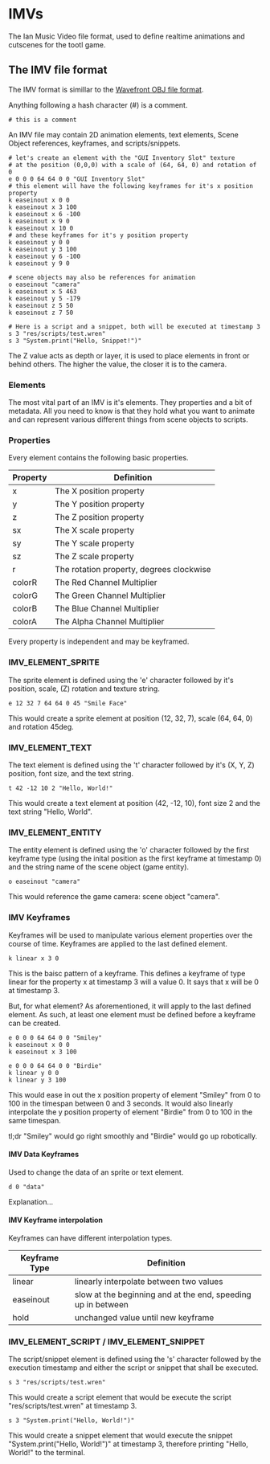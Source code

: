# IMVs

The Ian Music Video file format, used to define realtime animations and cutscenes for the tootl game.

## The IMV file format

The IMV format is simillar to the [Wavefront OBJ file format](https://en.wikipedia.org/wiki/Wavefront_.obj_file).

Anything following a hash character (#) is a comment.

```
# this is a comment
```

An IMV file may contain 2D animation elements, text elements, Scene Object references, keyframes, and scripts/snippets.

```
# let's create an element with the "GUI Inventory Slot" texture
# at the position (0,0,0) with a scale of (64, 64, 0) and rotation of 0
e 0 0 0 64 64 0 0 "GUI Inventory Slot"
# this element will have the following keyframes for it's x position property
k easeinout x 0 0
k easeinout x 3 100
k easeinout x 6 -100
k easeinout x 9 0
k easeinout x 10 0
# and these keyframes for it's y position property
k easeinout y 0 0
k easeinout y 3 100
k easeinout y 6 -100
k easeinout y 9 0

# scene objects may also be references for animation
o easeinout "camera"
k easeinout x 5 463
k easeinout y 5 -179
k easeinout z 5 50
k easeinout z 7 50

# Here is a script and a snippet, both will be executed at timestamp 3
s 3 "res/scripts/test.wren"
s 3 "System.print("Hello, Snippet!")"
```

The Z value acts as depth or layer, it is used to place elements in front or behind others. The higher the value, the closer it is to the camera.

### Elements

The most vital part of an IMV is it's elements. They properties and a bit of metadata. All you need to know is that they hold what you want to animate and can represent various different things from scene objects to scripts.

### Properties

Every element contains the following basic properties.

Property | Definition 
-- | --
x | The X position property
y | The Y position property
z | The Z position property
sx | The X scale property
sy | The Y scale property
sz | The Z scale property
r | The rotation property, degrees clockwise 
colorR | The Red Channel Multiplier
colorG | The Green Channel Multiplier
colorB | The Blue Channel Multiplier
colorA | The Alpha Channel Multiplier

Every property is independent and may be keyframed.

### IMV_ELEMENT_SPRITE

The sprite element is defined using the 'e' character followed by it's position, scale, (Z) rotation and texture string.

```
e 12 32 7 64 64 0 45 "Smile Face"
```

This would create a sprite element at position (12, 32, 7), scale (64, 64, 0) and rotation 45deg.

### IMV_ELEMENT_TEXT

The text element is defined using the 't' character followed by it's (X, Y, Z) position, font size, and the text string.

```
t 42 -12 10 2 "Hello, World!"
```

This would create a text element at position (42, -12, 10), font size 2 and the text string "Hello, World".

### IMV_ELEMENT_ENTITY

The entity element is defined using the 'o' character followed by the first keyframe type (using the inital position as the first keyframe at timestamp 0) and the string name of the scene object (game entity).

```
o easeinout "camera"
```

This would reference the game camera: scene object "camera".

### IMV Keyframes

Keyframes will be used to manipulate various element properties over the course of time.
Keyframes are applied to the last defined element.

```
k linear x 3 0
```

This is the baisc pattern of a keyframe. This defines a keyframe of type linear for the property x at timestamp 3 will a value 0. It says that x will be 0 at timestamp 3.

But, for what element? As aforementioned, it will apply to the last defined element. As such, at least one element must be defined before a keyframe can be created.

```
e 0 0 0 64 64 0 0 "Smiley"
k easeinout x 0 0
k easeinout x 3 100

e 0 0 0 64 64 0 0 "Birdie"
k linear y 0 0
k linear y 3 100
```

This would ease in out the x position property of element "Smiley" from 0 to 100 in the timespan between 0 and 3 seconds. It would also linearly interpolate the y position property of element "Birdie" from 0 to 100 in the same timespan.

tl;dr "Smiley" would go right smoothly and "Birdie" would go up robotically.

#### IMV Data Keyframes

Used to change the data of an sprite or text element.

```imv
d 0 "data"
```

Explanation...

#### IMV Keyframe interpolation

Keyframes can have different interpolation types.

Keyframe Type | Definition 
-- | --
linear | linearly interpolate between two values
easeinout | slow at the beginning and at the end, speeding up in between
hold | unchanged value until new keyframe

### IMV_ELEMENT_SCRIPT / IMV_ELEMENT_SNIPPET

The script/snippet element is defined using the 's' character followed by the execution timestamp and either the script or snippet that shall be executed.

```
s 3 "res/scripts/test.wren"
```

This would create a script element that would be execute the script "res/scripts/test.wren" at timestamp 3.

```
s 3 "System.print("Hello, World!")"
```

This would create a snippet element that would execute the snippet "System.print("Hello, World!")" at timestamp 3, therefore printing "Hello, World!" to the terminal.